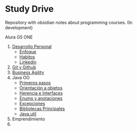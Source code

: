 # Study Drive
Repository with obsidian notes about programming courses. (In development)

Alura G5 ONE
1. [Desarrollo Personal](01_desarrollo_personal/desarrollo_personal.md)
	- [Enfoque](01_desarrollo_personal/enfoque.md)
	- [Habitos](01_desarrollo_personal/habitos.md)
	- [Linkedin](01_desarrollo_personal/linkedin.md)
2. [Git y Github](02_Git_y_github/git_github.md)
3. [Business Agility](03_business_agility/business_agility.md)
4. Java OO
	- [Primeros pasos](04_java_oo/primeros_pasos.md)
	- [Orientación a objetos](04_java_oo/orientacion_obj.md)
	- [Herencia e Interfaces](04_java_oo/herencia_interfaces.md)
	- [Enums y anotaciones](04_java_oo/enums_anotaciones_java.md)
	- [Excepciones](04_java_oo/excepciones.md)
	- [Bibliotecas Principales](04_java_oo/bibliotecas_principales.md)
	- [Java.util](04_java_oo/java_util.md)
5. Emprendimiento
6. 